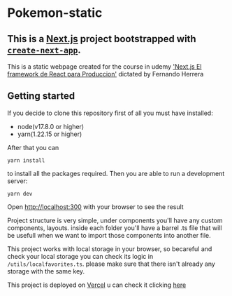 # Pokemon-static
## This is a [Next.js](https://nextjs.org/) project bootstrapped with [`create-next-app`](https://github.com/vercel/next.js/tree/canary/packages/create-next-app).




This is a static webpage created for the course in udemy ['Next.js El framework de React para Produccion'](https://www.udemy.com/share/10610G3@o2saGKt7i5VSQx5dJRgQZGPqspRa5m-V0k_RpUZwjH7SWcbcifI9wvI5Z6hAPMzk/) dictated by Fernando Herrera

## Getting started
If you decide to clone this repository first of all you must have installed:
- node(v17.8.0 or higher)
- yarn(1.22.15 or higher)

After that you can 
```
yarn install
```
to install all the packages required.
Then you are able to run a development server:
```
yarn dev
```
Open [http://localhost:300](http://localhost:3000) with your browser to see the result

Project structure is very simple, under components you'll have any custom components, layouts. inside each folder you'll have a barrel .ts file that will be usefull when we want to import those components into another file.

This project works with local storage in your browser, so becareful and check your local storage you can check its logic in ``` /utils/localfavorites.ts```. please make sure that there isn't already any storage with the same key.

This project is deployed on [Vercel](https://vercel.com/) u can check it clicking [here](https://pokemon-static-gamma.vercel.app/)